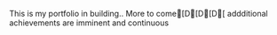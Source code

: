 This is my portfolio in building.. More to come[D[D[D[ addditional achievements are imminent and continuous
